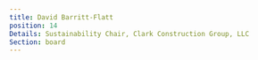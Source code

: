 ```yaml
---
title: David Barritt-Flatt
position: 14
Details: Sustainability Chair, Clark Construction Group, LLC
Section: board
---
```



